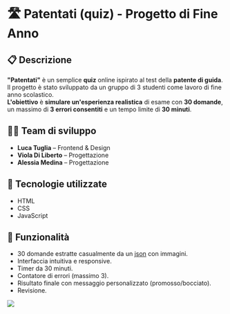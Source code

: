 # 🛣️ Patentati (quiz) - Progetto di Fine Anno

## 📋 Descrizione

**"Patentati"** è un semplice **quiz** online ispirato al test della **patente di guida**. Il progetto è stato sviluppato da un gruppo di 3 studenti come lavoro di fine anno scolastico.  
**L'obiettivo** è **simulare un'esperienza realistica** di esame con **30 domande**, un massimo di **3 errori consentiti** e un tempo limite di **30 minuti**.

## 👨‍💻 Team di sviluppo

*   **Luca Tuglia** – Frontend & Design
*   **Viola Di Liberto** – Progettazione
*   **Alessia Medina** – Progettazione

## 🚀 Tecnologie utilizzate

*   HTML
*   CSS
*   JavaScript

## 🧠 Funzionalità

*   30 domande estratte casualmente da un [json](https://github.com/Ed0ardo/QuizPatenteB/blob/main/quizPatenteB2023.json) con immagini.
*   Interfaccia intuitiva e responsive.
*   Timer da 30 minuti.
*   Contatore di errori (massimo 3).
*   Risultato finale con messaggio personalizzato (promosso/bocciato).
*   Revisione.

![](https://33333.cdn.cke-cs.com/kSW7V9NHUXugvhoQeFaf/images/7afd5c857aa24ac7d5d72394a9e8d2bdfeb08245dd95c43c.png)
